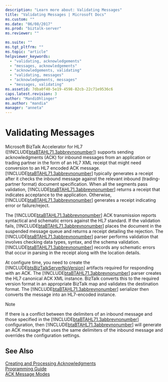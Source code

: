 ```yaml
---
description: "Learn more about: Validating Messages"
title: "Validating Messages | Microsoft Docs"
ms.custom: ""
ms.date: "06/08/2017"
ms.prod: "biztalk-server"
ms.reviewer: ""

ms.suite: ""
ms.tgt_pltfrm: ""
ms.topic: "article"
helpviewer_keywords: 
  - "validating, acknowledgements"
  - "messages, acknowledgements"
  - "acknowledgements, validating"
  - "validating, messages"
  - "acknowledgements, messages"
  - "messages, validating"
ms.assetid: 7dba0f40-5e19-4598-82cb-22c71e9536c6
caps.latest.revision: 3
author: "MandiOhlinger"
ms.author: "mandia"
manager: "anneta"
---
```

# Validating Messages
Microsoft BizTalk Accelerator for HL7 ([!INCLUDE[btaBTAHL71.3abbrevnonumber](../../includes/btabtahl71-3abbrevnonumber-md.md)]) supports sending acknowledgments (ACK) for inbound messages from an application or trading partner in the form of an HL7 XML receipt that might need conversion to an HL7 encoded ACK message. [!INCLUDE[btaBTAHL71.3abbrevnonumber](../../includes/btabtahl71-3abbrevnonumber-md.md)] typically generates a receipt after it checks the inbound message against the relevant inbound (trading-partner format) document specification. When all the segments pass validation, [!INCLUDE[btaBTAHL71.3abbrevnonumber](../../includes/btabtahl71-3abbrevnonumber-md.md)] returns a receipt that indicates acceptance to the application. Otherwise, [!INCLUDE[btaBTAHL71.3abbrevnonumber](../../includes/btabtahl71-3abbrevnonumber-md.md)] generates a receipt indicating error or failure/reject.  
  
 The [!INCLUDE[btaBTAHL71.3abbrevnonumber](../../includes/btabtahl71-3abbrevnonumber-md.md)] ACK transmission reports syntactical and schematic errors against the HL7 standard. If the validation fails, [!INCLUDE[btaBTAHL71.3abbrevnonumber](../../includes/btabtahl71-3abbrevnonumber-md.md)] places the document in the suspended message queue and returns a receipt detailing the rejection. The [!INCLUDE[btaBTAHL71.3abbrevnonumber](../../includes/btabtahl71-3abbrevnonumber-md.md)] parser performs validation that involves checking data types, syntax, and the schema validation. [!INCLUDE[btaBTAHL71.3abbrevnonumber](../../includes/btabtahl71-3abbrevnonumber-md.md)] records any schematic errors that occur in parsing in the receipt along with the location details.  
  
 At configure time, you need to create the [!INCLUDE[btsBizTalkServerNoVersion](../../includes/btsbiztalkservernoversion-md.md)] artifacts required for responding with an ACK. The [!INCLUDE[btaBTAHL71.3abbrevnonumber](../../includes/btabtahl71-3abbrevnonumber-md.md)] parser creates the HL7 canonical ACK XML instance. BizTalk converts this to the required version format in an appropriate BizTalk map and validates the destination format. The [!INCLUDE[btaBTAHL71.3abbrevnonumber](../../includes/btabtahl71-3abbrevnonumber-md.md)] serializer then converts the message into an HL7-encoded instance.  
  
> [!NOTE]
>  If there is a conflict between the delimiters of an inbound message and those specified in the [!INCLUDE[btaBTAHL71.3abbrevnonumber](../../includes/btabtahl71-3abbrevnonumber-md.md)] configuration, then [!INCLUDE[btaBTAHL71.3abbrevnonumber](../../includes/btabtahl71-3abbrevnonumber-md.md)] will generate an ACK message that uses the same delimiters of the inbound message and overrides the configuration settings.  
  
## See Also  
 [Creating and Processing Acknowledgments](../../adapters-and-accelerators/accelerator-hl7/creating-and-processing-acknowledgments.md)   
 [Programming Guide](../../adapters-and-accelerators/accelerator-hl7/programming-guide1.md)   
 [ACK Message Modes](../../adapters-and-accelerators/accelerator-hl7/ack-message-modes.md)
